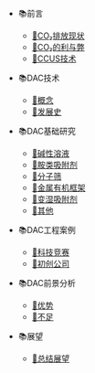 <!--
 * @Descripttion: 
 * @version: 
 * @Author: NWUzmed
 * @Date: 2021-04-20 10:24:20
 * @LastEditTime: 2021-07-04 22:24:49
-->
- 📚前言
    - [📗CO₂排放现状](DAC知识库/前言/CO₂排放现状.md)
    - [📒CO₂的利与弊](DAC知识库/前言/CO₂的利与弊.md)
    - [📘CCUS技术](DAC知识库/前言/CCUS技术.md)

- 📚DAC技术
    - [📗概念](DAC知识库/DAC技术/概念.md)
    - [📒发展史](DAC知识库/DAC技术/发展史.md)

- 📚DAC基础研究
    - [📗碱性溶液](DAC知识库/DAC基础研究/碱性溶液.md)
    - [📒胺类吸附剂](DAC知识库/DAC基础研究/胺类吸附剂.md)
    - [📘分子筛](DAC知识库/DAC基础研究/分子筛.md)
    - [📙金属有机框架](DAC知识库/DAC基础研究/金属有机框架.md)
    - [📔变湿吸附剂](DAC知识库/DAC基础研究/变湿吸附剂.md)
    - [📓其他](DAC知识库/DAC基础研究/变湿吸附剂.md)

- 📚DAC工程案例
    - [📗科技竞赛](DAC知识库/DAC工程案例/科技竞赛.md)
    - [📒初创公司](DAC知识库/DAC工程案例/科技竞赛.md)

- 📚DAC前景分析
    - [📗优势](DAC知识库/DAC前景分析/优势.md)
    - [📒不足](DAC知识库/DAC前景分析/不足.md)

- 📚展望
    - [📗总结展望](DAC知识库/展望/总结展望.md)